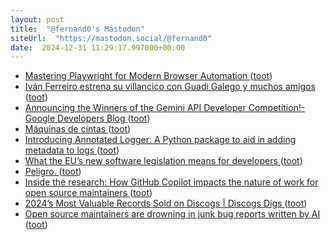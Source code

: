 ```yaml
---
layout: post
title:  "@fernand0's Mastodon"
siteUrl:  "https://mastodon.social/@fernand0"
date:  2024-12-31 11:29:17.997000+00:00
---
```

*  [Mastering Playwright for Modern Browser Automation ](https://thedatascientist.com/playwright-testing-tool) ([toot](https://mastodon.social/@fernand0/113747201752754233))
*  [Iván Ferreiro estrena su villancico con Guadi Galego y muchos amigos ](https://www.mondosonoro.com/noticias-actualidad-musical/ivan-ferreiro-villancico) ([toot](https://mastodon.social/@fernand0/113746970159179817))
*  [Announcing the Winners of the Gemini API Developer Competition!- Google Developers Blog ](https://developers.googleblog.com/en/announcing-the-winners-of-the-gemini-api-developer-competition) ([toot](https://mastodon.social/@fernand0/113746770562913741))
*  [Máquinas de cintas ](https://www.flickr.com/photos/fernand0/54230120471) ([toot](https://mastodon.social/@fernand0/113745832444075279))
*  [Introducing Annotated Logger: A Python package to aid in adding metadata to logs ](https://github.blog/developer-skills/programming-languages-and-frameworks/introducing-annotated-logger-a-python-package-to-aid-in-adding-metadata-to-logs) ([toot](https://mastodon.social/@fernand0/113745763871315574))
*  [What the EU’s new software legislation means for developers ](https://github.blog/open-source/maintainers/what-the-eus-new-software-legislation-means-for-developers) ([toot](https://mastodon.social/@fernand0/113745108621814510))
*  [Peligro. ](https://avecesunafoto.wordpress.com/2024/12/30/peligro-2) ([toot](https://mastodon.social/@fernand0/113745096185980601))
*  [Inside the research: How GitHub Copilot impacts the nature of work for open source maintainers ](https://github.blog/news-insights/policy-news-and-insights/inside-the-research-github-copilot) ([toot](https://mastodon.social/@fernand0/113743231729906236))
*  [2024’s Most Valuable Records Sold on Discogs \| Discogs Digs  ](https://www.discogs.com/digs/collecting/the-most-valuable-releases-sold-on-discogs-in-2024/) ([toot](https://mastodon.social/@fernand0/113742962991819908))
*  [Open source maintainers are drowning in junk bug reports written by AI ](https://www.theregister.com/2024/12/10/ai_slop_bug_reports/?td=rt-3) ([toot](https://mastodon.social/@fernand0/113742683740112361))
